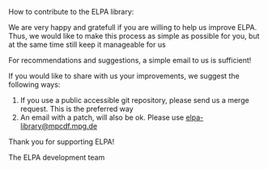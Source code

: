 How to contribute to the ELPA library:

We are very happy and gratefull if you are willing to help us improve ELPA. Thus, we would like to make this process as simple as possible for you, 
but at the same time still keep it manageable for us

For recommendations and suggestions, a simple email to us is sufficient!

If you would like to share with us your improvements, we suggest the following ways:

1. If you use a public accessible git repository, please send us a merge request. This is the preferred way
2. An email with a patch, will also be ok. Please use elpa-library@mpcdf.mpg.de

Thank you for supporting ELPA!

The ELPA development team
